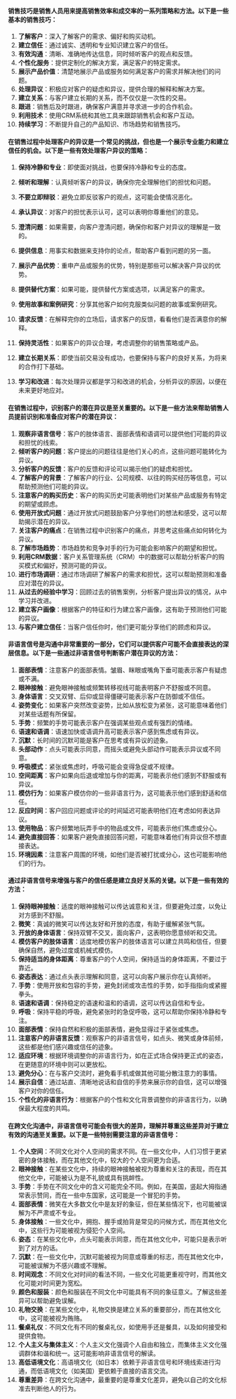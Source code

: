 
#### 销售技巧是销售人员用来提高销售效率和成交率的一系列策略和方法。以下是一些基本的销售技巧：

1. **了解客户**：深入了解客户的需求、偏好和购买动机。
2. **建立信任**：通过诚实、透明和专业知识建立客户的信任。
3. **有效沟通**：清晰、准确地传达信息，同时倾听客户的观点和反馈。
4. **个性化服务**：提供定制化的解决方案，满足客户的特定需求。
5. **展示产品价值**：清楚地展示产品或服务如何满足客户的需求并解决他们的问题。
6. **处理异议**：积极应对客户的疑虑和异议，提供合理的解释和解决方案。
7. **建立关系**：与客户建立长期的关系，而不仅仅是一次性的交易。
8. **跟进**：销售后及时跟进，确保客户满意并寻求进一步的合作机会。
9. **利用技术**：使用CRM系统和其他工具来跟踪销售机会和客户互动。
10. **持续学习**：不断提升自己的产品知识、市场趋势和销售技巧。


#### 在销售过程中处理客户的异议是一个常见的挑战，但也是一个展示专业能力和建立信任的机会。以下是一些有效处理客户异议的策略：

1. **保持冷静和专业**：即使面对挑战，也要保持冷静和专业的态度。

2. **倾听和理解**：认真倾听客户的异议，确保你完全理解他们的担忧和问题。

3. **不要立即辩驳**：避免立即反驳客户的观点，这可能会使情况恶化。

4. **承认异议**：对客户的担忧表示认可，这可以表明你尊重他们的意见。

5. **澄清问题**：如果需要，向客户澄清问题，确保你和客户对异议的理解是一致的。

6. **提供信息**：用事实和数据来支持你的论点，帮助客户看到问题的另一面。

7. **展示产品优势**：重申产品或服务的优势，特别是那些可以解决客户异议的优势。

8. **提供替代方案**：如果可能，提供替代方案或选项，以满足客户的需求。

9. **使用故事和案例研究**：分享其他客户如何克服类似问题的故事或案例研究。

10. **请求反馈**：在解释完你的立场后，请求客户的反馈，看看他们是否满意你的解释。

11. **保持灵活性**：如果客户的异议合理，考虑调整你的销售策略或产品。

12. **建立长期关系**：即使当前交易没有成功，也要保持与客户的良好关系，为将来的合作打下基础。

13. **学习和改进**：每次处理异议都是学习和改进的机会，分析异议的原因，以便在未来更好地应对。

    

####  在销售过程中，识别客户的潜在异议是至关重要的。以下是一些方法来帮助销售人员提前识别和准备应对客户的潜在异议：

1. **观察非语言信号**：客户的肢体语言、面部表情和语调可以提供他们可能的异议和担忧的线索。
2. **倾听客户的问题**：客户提出的问题往往是他们关心的点，这些问题可能转化为异议。
3. **分析客户的反馈**：客户的反馈和评论可以揭示他们的疑虑和担忧。
4. **了解客户的背景**：了解客户的行业、公司规模、以往的购买经历等信息，可以帮助预测他们可能的异议。
5. **注意客户的购买历史**：客户的购买历史可能表明他们对某些产品或服务有特定的期望或顾虑。
6. **使用开放式问题**：通过开放式问题鼓励客户分享他们的想法和感受，这可以帮助揭示潜在的异议。
7. **关注客户的痛点**：在销售过程中识别客户的痛点，并思考这些痛点如何转化为异议。
8. **了解市场趋势**：市场趋势和竞争对手的行为可能会影响客户的期望和担忧。
9. **利用CRM数据**：客户关系管理系统（CRM）中的数据可以帮助分析客户的购买模式和偏好，预测可能的异议。
10. **进行市场调研**：通过市场调研了解客户的需求和担忧，这可以帮助预测和准备应对潜在的异议。
11. **从过去的经验中学习**：回顾过去的销售案例，分析客户提出异议的情况，从中学习并改进。
12. **建立客户画像**：根据客户的特征和行为建立客户画像，这有助于预测他们可能的异议。
13. **与客户建立信任**：当客户信任你时，他们更可能分享他们的顾虑和异议。

#### 非语言信号是沟通中非常重要的一部分，它们可以提供客户可能不会直接表达的深层信息。以下是一些通过非语言信号判断客户潜在异议的方法：

1. **面部表情**：注意客户的面部表情。皱眉、眯眼或嘴角下垂可能表示客户有疑虑或不满。
2. **眼神接触**：避免眼神接触或频繁转移视线可能表明客户不舒服或不同意。
3. **身体语言**：交叉双臂、后仰或显得僵硬可能表示客户在防御或不信任。
4. **姿势变化**：如果客户突然改变姿势，比如从放松变为紧张，这可能意味着他们对某些话题有所保留。
5. **手势**：频繁的手势可能表示客户在强调某些观点或有强烈的情绪。
6. **语速和语调**：语速加快或语调升高可能表示客户感到焦虑或有异议。
7. **沉默**：长时间的沉默可能是客户在思考或有异议的迹象。
8. **头部动作**：点头可能表示同意，而摇头或避免头部动作可能表示异议或不同意。
9. **呼吸模式**：紧张或焦虑时，呼吸可能会变得急促或不规律。
10. **空间距离**：客户如果向后退或增加与你的距离，可能表示他们感到不舒服或有异议。
11. **模仿行为**：如果客户模仿你的一些非语言行为，这可能表示他们感到舒适和信任。
12. **反应时间**：客户回应问题或评论的时间延迟可能表明他们在考虑如何表达异议。
13. **使用物品**：客户频繁地玩弄手中的物品或文件，可能表示他们焦虑或分心。
14. **避免直接回答**：如果客户避免直接回答问题，可能意味着他们有异议但不想直接表达。
15. **环境因素**：注意客户周围的环境，如他们是否被打扰或分心，这也可能影响他们的行为。

#### 通过非语言信号来增强与客户的信任感是建立良好关系的关键。以下是一些有效的方法：

1. **保持眼神接触**：适度的眼神接触可以传达诚意和关注，但要避免过度，以免让对方感到不舒服。
2. **微笑**：真诚的微笑可以传达友好和开放的态度，有助于缓解紧张气氛。
3. **开放的身体语言**：保持双臂不交叉，面向客户，这表明你愿意倾听和交流。
4. **模仿客户的肢体语言**：适度地模仿客户的肢体语言可以建立共鸣和信任，但要确保自然，避免过度或机械式模仿。
5. **保持适当的身体距离**：尊重客户的个人空间，保持适当的身体距离，不要过于靠近。
6. **姿态表达**：通过点头表示理解和同意，这可以向客户展示你在认真倾听。
7. **手势**：使用开放和包容的手势，避免封闭或攻击性的手势，如手指指向或紧握拳头。
8. **语速和语调**：保持稳定的语速和温和的语调，这可以传达自信和专业。
9. **呼吸**：保持平稳的呼吸，避免紧张时的急促呼吸，这可以帮助你保持冷静和专注。
10. **面部表情**：保持自然和积极的面部表情，避免显得过于紧张或焦虑。
11. **注意客户的非语言反馈**：观察客户的非语言信号，如点头、微笑或身体前倾，这些都是他们感兴趣或信任的迹象。
12. **适应环境**：根据环境调整你的非语言行为，如在正式场合保持更正式的姿态，在更随意的环境中则可以更放松。
13. **避免分心**：在与客户交流时，避免看手机或做其他可能分散注意力的事情。
14. **展示自信**：通过站直、清晰地说话和自信的手势来展示你的自信，这可以增强客户对你的信任。
15. **个性化的非语言行为**：根据客户的个性和文化背景调整你的非语言行为，以确保最大程度的共鸣。

#### 在跨文化沟通中，非语言信号可能会有很大的差异，理解并尊重这些差异对于建立有效的沟通至关重要。以下是一些特别需要注意的非语言信号：

1. **个人空间**：不同文化对个人空间的需求不同。在一些文化中，人们习惯于更紧密的身体接触，而在其他文化中，较大的个人空间更为合适。
2. **眼神接触**：在某些文化中，持续的眼神接触被视为尊重和关注的表现，而在其他文化中，可能被认为是不礼貌或具有挑衅性。
3. **手势**：手势在不同文化中的含义可能完全不同。例如，在美国，竖起大拇指通常表示赞同，而在一些中东国家，这可能是一个冒犯的手势。
4. **面部表情**：微笑在大多数文化中是友好的象征，但在某些情况下，也可能被误解为不严肃或不专业。
5. **身体接触**：一些文化中，拥抱、握手或拍背是常见的问候方式，而在其他文化中，这些行为可能被视为侵犯个人空间。
6. **姿态**：在某些文化中，点头可能表示同意，而在其他文化中，可能只是表示听到了对方的话。
7. **沉默**：在一些文化中，沉默可能被视为同意或尊重的标志，而在其他文化中，可能被误解为不感兴趣或不理解。
8. **时间观念**：不同文化对时间的看法不同，一些文化可能更重视守时，而其他文化可能对时间更为宽松。
9. **颜色和服装**：颜色和服装在不同文化中可能具有不同的象征意义。了解这些差异可以帮助避免误解。
10. **礼物交换**：在某些文化中，礼物交换是建立关系的重要部分，而在其他文化中，这可能被视为贿赂。
11. **餐桌礼仪**：不同文化有不同的餐桌礼仪，如使用手还是餐具，以及如何接受和提供食物。
12. **个人主义与集体主义**：个人主义文化强调个人自由和独立，而集体主义文化强调群体和谐和统一。这可能影响非语言信号的解读。
13. **高低语境文化**：高语境文化（如日本）依赖于非语言信号和环境线索进行沟通，而低语境文化（如美国）更依赖于直接的语言交流。
14. **尊重差异**：在跨文化沟通中，最重要的是尊重文化差异，避免以自己的文化标准去判断他人的行为。